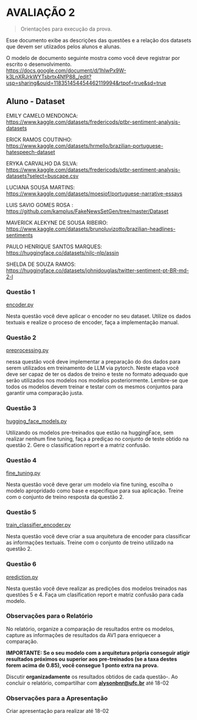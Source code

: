 # AVALIAÇÃO 2
> Orientações para execução da prova.

Esse documento exibe as descrições das questões e a relação dos datasets que devem ser utiizados 
pelos alunos e alunas.

O modelo de documento seguinte mostra como você deve registrar por escrito o desenvolvimento. 
https://docs.google.com/document/d/1hIwPx9W-k3LnXRJrkWYTsbrtx4NfP88_/edit?usp=sharing&ouid=118351454454462119994&rtpof=true&sd=true

##  Aluno - Dataset

EMILY CAMELO MENDONCA: https://www.kaggle.com/datasets/fredericods/ptbr-sentiment-analysis-datasets

ERICK RAMOS COUTINHO: https://www.kaggle.com/datasets/hrmello/brazilian-portuguese-hatespeech-dataset

ERYKA CARVALHO DA SILVA: https://www.kaggle.com/datasets/fredericods/ptbr-sentiment-analysis-datasets?select=buscape.csv

LUCIANA SOUSA MARTINS: https://www.kaggle.com/datasets/moesiof/portuguese-narrative-essays

LUIS SAVIO GOMES ROSA : https://github.com/kamplus/FakeNewsSetGen/tree/master/Dataset

MAVERICK ALEKYNE DE SOUSA RIBEIRO: https://www.kaggle.com/datasets/brunoluvizotto/brazilian-headlines-sentiments

PAULO HENRIQUE SANTOS MARQUES: https://huggingface.co/datasets/nilc-nlp/assin

SHELDA DE SOUZA RAMOS: https://huggingface.co/datasets/johnidouglas/twitter-sentiment-pt-BR-md-2-l


### Questão 1

[encoder.py](encoder.py)

Nesta questão você deve aplicar o encoder no seu dataset. Utilize os dados textuais e
realize o proceso de encoder, faça a implementação manual.

### Questão 2

[preprocessing.py](preprocessing.py)

nessa questão você deve implementar a preparação do dos dados para serem utilizados em treinamento de LLM
via pytorch. Neste etapa você deve ser capaz de ter os dados de treino e teste no formato adequado que serão utilizados nos modelos nos modelos posteriormente.
Lembre-se que todos os modelos devem treinar e testar com os mesmos conjuntos para garantir uma comparação justa.

### Questão 3

[hugging_face_models.py](hugging_face_models.py)

Utilizando os modelos pre-treinados que estão na huggingFace, sem realizar nenhum fine tuning,
faça a prediçao no conjunto de teste obtido na questão 2. Gere o classification report
e a matriz confusão. 

### Questão 4

[fine_tuning.py](fine_tuning.py)

Nesta questão você deve gerar um modelo via fine tuning, escolha o modelo apropridado como base
e especifique para sua aplicação. Treine com o conjunto de treino resposta da questão 2.


### Questão 5

[train_classifier_encoder.py](train_classifier_encoder.py)

Nesta questão você deve criar a sua arquitetura de encoder para classificar
as informações textuais. Treine com o conjunto de treino utilizado na questão 2.

### Questão 6

[prediction.py](prediction.py)

Nesta questão você deve realizar as predições dos modelos treinados nas questões 5 e 4. Faça um clasification report
e matriz confusão para cada modelo. 

### Observações para o Relatório 

No relatório, organize a comparação de resultados entre os modelos, capture as informações de 
resultados da AV1 para enriquecer a comparação. 

**IMPORTANTE: Se o seu modelo com a arquitetura própria conseguir atigir resultados próximos ou superior aos pre-treinados (se a taxa destes forem acima de 0.85),
você consegue 1 ponto extra na prova.**

Discutir **organizadamente** os resultados obtidos de cada questão-.
Ao concluir o relatório, compartilhar com **alysonbnr@ufc.br** até 18-02


### Observações para a Apresentação

Criar apresentação para realizar até 18-02
